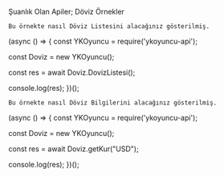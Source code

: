 Şuanlık Olan Apiler;
Döviz
Örnekler

    Bu örnekte nasıl Döviz Listesini alacağınız gösterilmiş.
    
(async () => {
	const YKOyuncu = require('ykoyuncu-api');
	
	
const Doviz = new YKOyuncu();
	
const res = await Doviz.DovizListesi();
	
console.log(res);
})();

    Bu örnekte nasıl Döviz Bilgilerini alacağınız gösterilmiş.

(async () => {
const YKOyuncu = require('ykoyuncu-api');

const Doviz = new YKOyuncu();
		
const res = await Doviz.getKur("USD");

console.log(res);
})();
